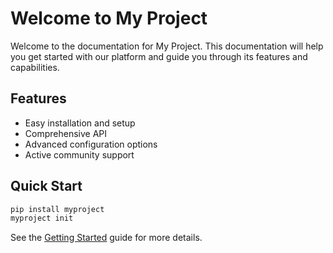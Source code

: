# Welcome to My Project

Welcome to the documentation for My Project. This documentation will help you get started with our platform and guide you through its features and capabilities.

## Features

- Easy installation and setup
- Comprehensive API
- Advanced configuration options
- Active community support

## Quick Start

```bash
pip install myproject
myproject init
```

See the [Getting Started](getting-started.md) guide for more details.
